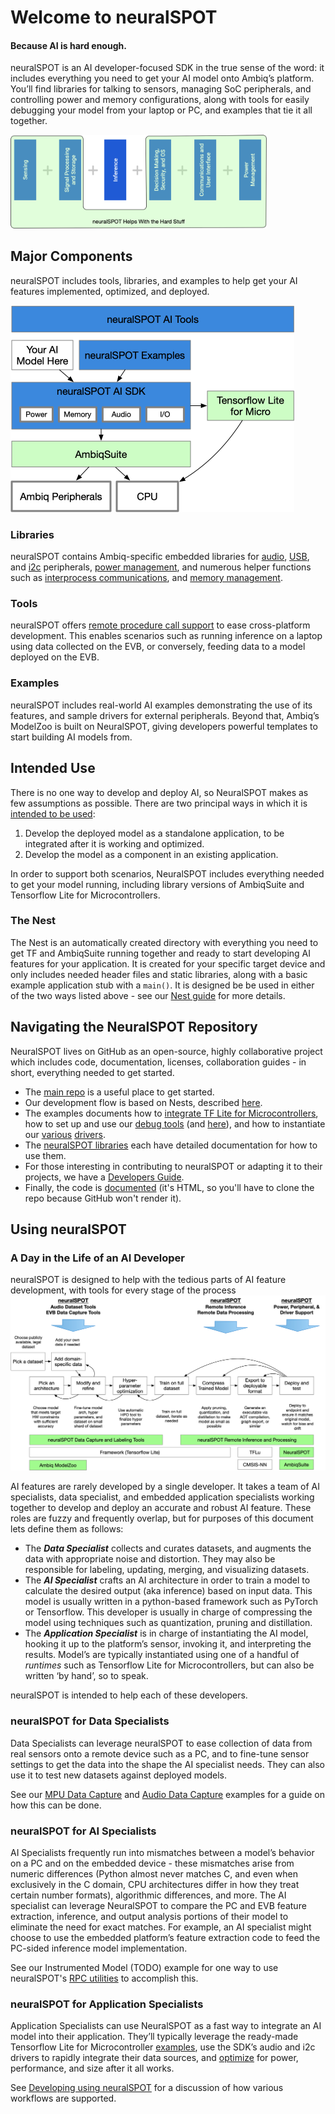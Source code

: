 # Welcome to neuralSPOT
#### Because AI is hard enough.
neuralSPOT is an AI developer-focused SDK in the true sense of the word: it includes everything you need to get your AI model onto Ambiq’s platform. You’ll find libraries for talking to sensors, managing SoC peripherals, and controlling power and memory configurations, along with tools for easily debugging your model from your laptop or PC, and examples that tie it all together.

<img src="./image-20220927160935318.png" alt="you-are-here" style="zoom:40%;" />

## Major Components
neuralSPOT includes tools, libraries, and examples to help get your AI features implemented, optimized, and deployed.

<img src="./ns-layers.png" alt="neuralSPOT layers" style="zoom:50%;" />



### Libraries

neuralSPOT contains Ambiq-specific embedded libraries for [audio](https://github.com/AmbiqAI/neuralSPOT/tree/main/neuralspot/ns-audio), [USB](https://github.com/AmbiqAI/neuralSPOT/tree/main/neuralspot/ns-usb), and [i2c](https://github.com/AmbiqAI/neuralSPOT/tree/main/neuralspot/ns-i2c) peripherals, [power management](./optimizing_using_neuralspot.md), and numerous helper functions such as [interprocess communications](https://github.com/AmbiqAI/neuralSPOT/tree/main/neuralspot/ns-ipc), and [memory management](https://github.com/AmbiqAI/neuralSPOT/tree/main/neuralspot/ns-utils).

### Tools
neuralSPOT offers [remote procedure call support](https://github.com/AmbiqAI/neuralSPOT/tree/main/neuralspot/ns-rpc) to ease cross-platform development. This enables scenarios such as running inference on a laptop using data collected on the EVB, or conversely, feeding data to a model deployed on the EVB.

### Examples
neuralSPOT includes real-world AI examples demonstrating the use of its features, and sample drivers for external peripherals. Beyond that, Ambiq’s ModelZoo is built on NeuralSPOT, giving developers powerful templates to start building AI models from.

## Intended Use
There is no one way to develop and deploy AI, so NeuralSPOT makes as few assumptions as possible. There are two principal ways in which it is [intended to be used](./Developing_with_NeuralSPOT.md):
1. Develop the deployed model as a standalone application, to be integrated after it is working and optimized.
2. Develop the model as a component in an existing application.

In order to support both scenarios, NeuralSPOT includes everything needed to get your model running, including library versions of AmbiqSuite and Tensorflow Lite for Microcontrollers. 

### The Nest

The Nest is an automatically created directory with everything you need to get TF and AmbiqSuite running together and ready to start developing AI features for your application. It is created for your specific target device and only includes needed header files and static libraries, along with a basic example application stub with a `main()`. It is designed be be used in either of the two ways listed above - see our [Nest guide](./Developing_with_NeuralSPOT.md) for more details.

## Navigating the NeuralSPOT Repository
NeuralSPOT lives on GitHub as an open-source, highly collaborative project which includes code, documentation, licenses, collaboration guides - in short, everything needed to get started.

- The [main repo](https://github.com/AmbiqAI/neuralSPOT) is a useful place to get started.
- Our development flow is based on Nests, described [here](./Developing_with_NeuralSPOT.md).
- The examples documents how to [integrate TF Lite for Microcontrollers](https://github.com/AmbiqAI/neuralSPOT/tree/main/examples/basic_tf_stub), how to set up and use our [debug tools](https://github.com/AmbiqAI/neuralSPOT/blob/main/examples/rpc_client_example/rpc-client.md) (and [here](https://github.com/AmbiqAI/neuralSPOT/tree/main/examples/rpc_server_example)), and how to instantiate our [various](https://github.com/AmbiqAI/neuralSPOT/tree/main/examples/s2i) [drivers](https://github.com/AmbiqAI/neuralSPOT/blob/main/examples/har/har.md).
- The [neuralSPOT libraries](https://github.com/AmbiqAI/neuralSPOT/tree/main/neuralspot) each have detailed documentation for how to use them.
- For those interesting in contributing to neuralSPOT or adapting it to their projects, we have a [Developers Guide](https://github.com/AmbiqAI/neuralSPOT/blob/main/docs/developer_guide.md).
- Finally, the code is [documented](https://github.com/AmbiqAI/neuralSPOT/blob/main/docs/docs/html/index.html) (it's HTML, so you'll have to clone the repo because GitHub won't render it).

## Using neuralSPOT
### A Day in the Life of an AI Developer
neuralSPOT is designed to help with the tedious parts of AI feature development, with tools for every stage of the process
![develop-flow](./ai-dev-flow.png)

AI features are rarely developed by a single developer. It takes a team of AI specialists, data specialist, and embedded application specialists working together to develop and deploy an accurate and robust AI feature. These roles are fuzzy and frequently overlap, but for purposes of this document lets define them as follows:

- The **_Data Specialist_** collects and curates datasets, and augments the data with appropriate noise and distortion. They may also be responsible for labeling, updating, merging, and visualizing datasets.
- The **_AI Specialist_** crafts an AI architecture in order to train a model to calculate the desired output (aka inference) based on input data. This model is usually written in a python-based framework such as PyTorch or Tensorflow. This developer is usually in charge of compressing the model using techniques such as quantization, pruning and distillation.
- The **_Application Specialist_** is in charge of instantiating the AI model, hooking it up to the platform’s sensor, invoking it, and interpreting the results. Model’s are typically instantiated using one of a handful of _runtimes_ such as Tensorflow Lite for Microcontrollers, but can also be written ‘by hand’, so to speak.

neuralSPOT is intended to help each of these developers.

### neuralSPOT for Data Specialists

Data Specialists can leverage neuralSPOT to ease collection of data from real sensors onto a remote device such as a PC, and to fine-tune sensor settings to get the data into the shape the AI specialist needs. They can also use it to test new datasets against deployed models.

See our [MPU Data Capture](https://github.com/AmbiqAI/neuralSPOT/tree/main/examples/mpu_data_collection) and [Audio Data Capture](https://github.com/AmbiqAI/neuralSPOT/tree/main/examples/rpc_client_example) examples for a guide on how this can be done.

### neuralSPOT for AI Specialists

AI Specialists frequently run into mismatches between a model’s behavior on a PC and on the embedded device - these mismatches arise from numeric differences (Python almost never matches C, and even when exclusively in the C domain, CPU architectures differ in how they treat certain number formats), algorithmic differences, and more. The AI specialist can leverage NeuralSPOT to compare the PC and EVB feature extraction, inference, and output analysis portions of their model to eliminate the need for exact matches. For example, an AI specialist might choose to use the embedded platform’s feature extraction code to feed the PC-sided inference model implementation. 

See our Instrumented Model (TODO) example for one way to use neuralSPOT's [RPC utilities](https://github.com/AmbiqAI/neuralSPOT/tree/main/neuralspot/ns-rpc) to accomplish this.

### neuralSPOT for Application Specialists

Application Specialists can use NeuralSPOT as a fast way to integrate an AI model into their application. They’ll typically leverage the ready-made Tensorflow Lite for Microcontroller [examples](https://github.com/AmbiqAI/neuralSPOT/tree/main/examples/basic_tf_stub), use the SDK’s audio and i2c drivers to rapidly integrate their data sources, and [optimize](https://github.com/AmbiqAI/neuralSPOT/blob/carlos/document2/docs/optimizing_using_neuralspot.md) for power, performance, and size after it all works.

See [Developing using neuralSPOT](./Developing_with_NeuralSPOT.md) for a discussion of how various workflows are supported.